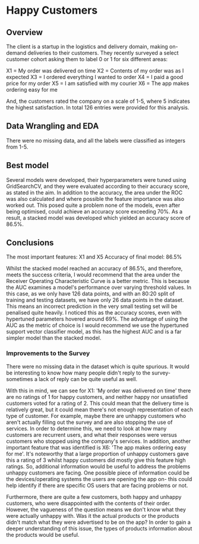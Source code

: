 # Happy Customers 

## Overview 

The client is a startup in the logistics and delivery domain, making on-demand deliveries to their customers. They recently surveyed a select customer cohort asking them to label 0 or 1 for six different areas:

X1 = My order was delivered on time
X2 = Contents of my order was as I expected
X3 = I ordered everything I wanted to order
X4 = I paid a good price for my order
X5 = I am satisfied with my courier
X6 = The app makes ordering easy for me

And, the customers rated the company on a scale of 1-5, where 5 indicates the highest satisfaction. In total 126 entries were provided for this analysis. 

## Data Wrangling and EDA

There were no missing data, and all the labels were classified as integers from 1-5. 

## Best model
Several models were developed, their hyperparameters were tuned using GridSearchCV, and they were evaluated according to their accuracy score, as stated in the aim. In addition to the accuracy, the area under the ROC was also calculated and where possible the feature importance was also worked out. This posed quite a problem none of the models, even after being optimised, could achieve an accuracy score exceeding 70%. As a result, a stacked model was developed which yielded an accuracy score of 86.5%. 

## Conclusions
The most important features: X1 and X5
Accuracy of final model: 86.5%

Whilst the stacked model reached an accuracy of 86.5%, and therefore, meets the success criteria, I would recommend that the area under the Receiver Operating Characteristic Curve is a better metric. This is because the AUC examines a model's performance over varying threshold values. In this case, as we only have 126 data points, and with an 80:20 split of training and testing datasets, we have only 26 data points in the dataset. This means an incorrect prediction in the very small testing set will be penalised quite heavily. I noticed this as the accuracy scores, even with hypertuned parameters hovered around 69%. The advantage of using the AUC as the metric of choice is I would recommend we use the hypertuned support vector classifier model, as this has the highest AUC and is a far simpler model than the stacked model. 

### Improvements to the Survey
There were no missing data in the dataset which is quite spurious. It would be interesting to know how many people didn't reply to the survey- sometimes a lack of reply can be quite useful as well. 

With this in mind, we can see for X1: 'My order was delivered on time' there are no ratings of 1 for happy customers, and neither happy nor unsatisfied customers voted for a rating of 2. This could mean that the delivery time is relatively great, but it could mean there's not enough representation of each type of customer. For example, maybe there are unhappy customers who aren't actually filling out the survey and are also stopping the use of services. In order to determine this, we need to look at how many customers are recurrent users, and what their responses were versus customers who stopped using the company's services. In addition, another important feature that was identified is X6: 'The app makes ordering easy for me'. It's noteworthy that a large proportion of unhappy customers gave this a rating of 3 whilst happy customers did mostly give this feature high ratings. So, additional information would be useful to address the problems unhappy customers are facing. One possible piece of information could be the devices/operating systems the users are opening the app on- this could help identify if there are specific OS users that are facing problems or not. 

Furthermore, there are quite a few customers, both happy and unhappy customers, who were disappointed with the contents of their order. However, the vagueness of the question means we don't know what they were actually unhappy with. Was it the actual products or the products didn't match what they were advertised to be on the app? In order to gain a deeper understanding of this issue, the types of products information about the products would be useful. 


